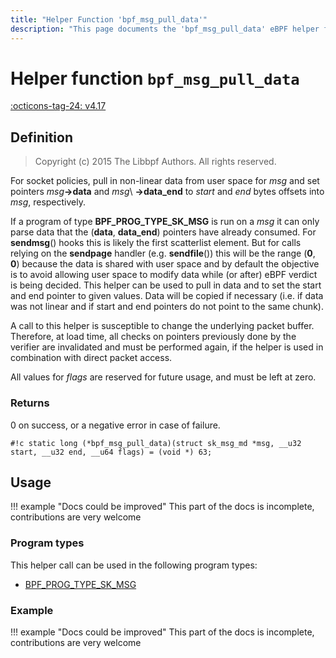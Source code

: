 ```yaml
---
title: "Helper Function 'bpf_msg_pull_data'"
description: "This page documents the 'bpf_msg_pull_data' eBPF helper function, including its defintion, usage, program types that can use it, and examples."
---
```

# Helper function `bpf_msg_pull_data`

<!-- [FEATURE_TAG](bpf_msg_pull_data) -->
[:octicons-tag-24: v4.17](https://github.com/torvalds/linux/commit/015632bb30daaaee64e1bcac07570860e0bf3092)
<!-- [/FEATURE_TAG] -->

## Definition

> Copyright (c) 2015 The Libbpf Authors. All rights reserved.


<!-- [HELPER_FUNC_DEF] -->
For socket policies, pull in non-linear data from user space for _msg_ and set pointers _msg_**->data** and _msg_\ **->data_end** to _start_ and _end_ bytes offsets into _msg_, respectively.

If a program of type **BPF_PROG_TYPE_SK_MSG** is run on a _msg_ it can only parse data that the (**data**, **data_end**) pointers have already consumed. For **sendmsg**() hooks this is likely the first scatterlist element. But for calls relying on the **sendpage** handler (e.g. **sendfile**()) this will be the range (**0**, **0**) because the data is shared with user space and by default the objective is to avoid allowing user space to modify data while (or after) eBPF verdict is being decided. This helper can be used to pull in data and to set the start and end pointer to given values. Data will be copied if necessary (i.e. if data was not linear and if start and end pointers do not point to the same chunk).

A call to this helper is susceptible to change the underlying packet buffer. Therefore, at load time, all checks on pointers previously done by the verifier are invalidated and must be performed again, if the helper is used in combination with direct packet access.

All values for _flags_ are reserved for future usage, and must be left at zero.

### Returns

0 on success, or a negative error in case of failure.

`#!c static long (*bpf_msg_pull_data)(struct sk_msg_md *msg, __u32 start, __u32 end, __u64 flags) = (void *) 63;`
<!-- [/HELPER_FUNC_DEF] -->

## Usage

!!! example "Docs could be improved"
    This part of the docs is incomplete, contributions are very welcome

### Program types

This helper call can be used in the following program types:

<!-- DO NOT EDIT MANUALLY -->
<!-- [HELPER_FUNC_PROG_REF] -->
 * [BPF_PROG_TYPE_SK_MSG](../program-type/BPF_PROG_TYPE_SK_MSG.md)
<!-- [/HELPER_FUNC_PROG_REF] -->

### Example

!!! example "Docs could be improved"
    This part of the docs is incomplete, contributions are very welcome
